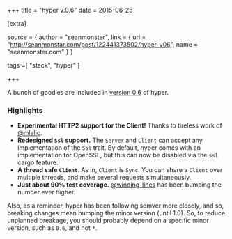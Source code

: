 +++
title = "hyper v.0.6"
date = 2015-06-25

[extra]

source = { author = "seanmonster", link = { url = "http://seanmonstar.com/post/122441373502/hyper-v06", name = "seanmonster.com" } }

tags =[
  "stack",
  "hyper"
]

+++

<p>A bunch of goodies are included in <a href="http://t.umblr.com/redirect?z=https%3A%2F%2Fgithub.com%2Fhyperium%2Fhyper%2Freleases%2Ftag%2Fv0.6.0&amp;t=MGY3NzQzMDkwOTNjZTEwY2VkOGQzNTM5NmJlMWVkOWRhZWI3NTgxMyxOVjU2T2pUYw%3D%3D">version 0.6</a> of hyper.</p>

<h3>Highlights</h3>

<ul><li><strong>Experimental HTTP2 support for the Client!</strong> Thanks to tireless work of <a href="http://t.umblr.com/redirect?z=https%3A%2F%2Fgithub.com%2Fmlalic&amp;t=N2EyODFmODI5NzMwMDM3OWQ3MmRjZGYwMGM0MjEzOGViYmFjNmQ4YixOVjU2T2pUYw%3D%3D">@mlalic</a>.</li>
<li><strong>Redesigned <code>Ssl</code> support.</strong> The <code>Server</code> and <code>Client</code> can accept any implementation of the <code>Ssl</code> trait. By default, hyper comes with an implementation for OpenSSL, but this can now be disabled via the <code>ssl</code> cargo feature.</li>
<li><strong>A thread safe <code>Client</code></strong>. As in, <code>Client</code> is <code>Sync</code>. You can share a <code>Client</code> over multiple threads, and make several requests simultaneously. </li>
<li><strong>Just about 90% test coverage.</strong> <a href="http://t.umblr.com/redirect?z=https%3A%2F%2Fgithub.com%2Fwinding-lines&amp;t=MDBjZWIxZjgxM2JkNTE1ZDNlODY1OWYwOTg1YzQwMjA4MTkxYzAyZCxOVjU2T2pUYw%3D%3D">@winding-lines</a> has been bumping the number ever higher.</li>
</ul><p>Also, as a reminder, hyper has been following semver more closely, and so, breaking changes mean bumping the minor version (until 1.0). So, to reduce unplanned breakage, you should probably depend on a specific minor version, such as <code>0.6</code>, and not <code>*</code>.</p>
              </div>

